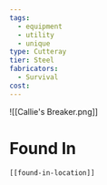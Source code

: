 ```yaml
---
tags:
  - equipment
  - utility
  - unique
type: Cutteray
tier: Steel
fabricators:
  - Survival
cost:
---
```

![[Callie's Breaker.png]]
# Found In
```meta-bind-embed
[[found-in-location]]
```